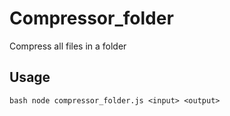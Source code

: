 # Compressor_folder
Compress all files in a folder

## Usage
```bash node compressor_folder.js <input> <output>```